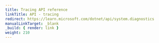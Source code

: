 ```yaml
---
title: Tracing API reference
linkTitle: API - tracing
redirect: https://learn.microsoft.com/dotnet/api/system.diagnostics
manualLinkTarget: _blank
_build: { render: link }
weight: 210
---
```

